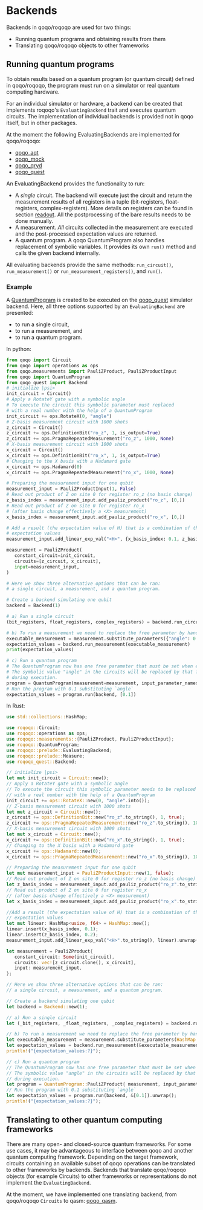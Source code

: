 # Backends

Backends in qoqo/roqoqo are used for two things:

* Running quantum programs and obtaining results from them
* Translating qoqo/roqoqo objects to other frameworks

## Running quantum programs

To obtain results based on a quantum program (or quantum circuit) defined in qoqo/roqoqo, the program must run on a simulator or real quantum computing hardware.

For an individual simulator or hardware, a backend can be created that implements roqoqo's `EvaluatingBackend` trait and executes quantum circuits.
The implementation of individual backends is provided not in qoqo itself, but in other packages.

At the moment the following EvaluatingBackends are implemented for qoqo/roqoqo:

* [qoqo_aqt](https://github.com/HQSquantumsimulations/qoqo_aqt)
* [qoqo_mock](https://github.com/HQSquantumsimulations/qoqo_aqt)
* [qoqo_qryd](https://github.com/HQSquantumsimulations/qoqo_qryd)
* [qoqo_quest](https://github.com/HQSquantumsimulations/qoqo-quest)

An EvaluatingBackend provides the functionality to run:

* A _single_ circuit. The backend will execute just the circuit and return the measurement results of all registers in a tuple (bit-registers, float-registers, complex-registers). More details on registers can be found in section [readout](circuits/readout.md). All the postprocessing of the bare results needs to be done manually.
* A measurement. _All_ circuits collected in the measurement are executed and the post-processed expectation values are returned.
* A quantum program. A qoqo QuantumProgram also handles replacement of symbolic variables. It provides its own `run()` method and calls the given backend internally.

All evaluating backends provide the same methods: `run_circuit()`, `run_measurement()` or `run_measurement_registers()`, and `run()`.

### Example

A [QuantumProgram](hight-level/program.md) is created to be executed on the [qoqo_quest](https://github.com/HQSquantumsimulations/qoqo-quest) simulator backend. Here, all three options supported by an `EvaluatingBackend` are presented:

* to run a single circuit,
* to run a measurement, and
* to run a quantum program.

In python:

```python
from qoqo import Circuit
from qoqo import operations as ops
from qoqo.measurements import PauliZProduct, PauliZProductInput
from qoqo import QuantumProgram
from qoqo_quest import Backend
# initialize |psi>
init_circuit = Circuit()
# Apply a RotateY gate with a symbolic angle
# To execute the circuit this symbolic parameter must replaced
# with a real number with the help of a QuantumProgram
init_circuit += ops.RotateX(0, "angle")
# Z-basis measurement circuit with 1000 shots
z_circuit = Circuit()
z_circuit += ops.DefinitionBit("ro_z", 1, is_output=True)
z_circuit += ops.PragmaRepeatedMeasurement("ro_z", 1000, None)
# X-basis measurement circuit with 1000 shots
x_circuit = Circuit()
x_circuit += ops.DefinitionBit("ro_x", 1, is_output=True)
# Changing to the X basis with a Hadamard gate
x_circuit += ops.Hadamard(0)
x_circuit += ops.PragmaRepeatedMeasurement("ro_x", 1000, None)

# Preparing the measurement input for one qubit
measurement_input = PauliZProductInput(1, False)
# Read out product of Z on site 0 for register ro_z (no basis change)
z_basis_index = measurement_input.add_pauliz_product("ro_z", [0,])
# Read out product of Z on site 0 for register ro_x
# (after basis change effectively a <X> measurement)
x_basis_index = measurement_input.add_pauliz_product("ro_x", [0,])

# Add a result (the expectation value of H) that is a combination of the PauliProduct
# expectation values
measurement_input.add_linear_exp_val("<H>", {x_basis_index: 0.1, z_basis_index: 0.2})

measurement = PauliZProduct(
   constant_circuit=init_circuit,
   circuits=[z_circuit, x_circuit],
   input=measurement_input,
)

# Here we show three alternative options that can be ran:
# a single circuit, a measurement, and a quantum program.

# Create a backend simulating one qubit
backend = Backend(1)

# a) Run a single circuit
(bit_registers, float_registers, complex_registers) = backend.run_circuit(z_circuit)

# b) To run a measurement we need to replace the free parameter by hand
executable_measurement = measurement.substitute_parameters({"angle": 0.2})
expectation_values = backend.run_measurement(executable_measurement)
print(expectation_values)

# c) Run a quantum program
# The QuantumProgram now has one free parameter that must be set when executing it.
# The symbolic value "angle" in the circuits will be replaced by that free parameter
# during execution.
program = QuantumProgram(measurement=measurement, input_parameter_names=["angle"])
# Run the program with 0.1 substituting `angle`
expectation_values = program.run(backend, [0.1])
```

In Rust:

```rust
use std::collections::HashMap;

use roqoqo::Circuit;
use roqoqo::operations as ops;
use roqoqo::measurements::{PauliZProduct, PauliZProductInput};
use roqoqo::QuantumProgram;
use roqoqo::prelude::EvaluatingBackend;
use roqoqo::prelude::Measure;
use roqoqo_quest::Backend;

// initialize |psi>
let mut init_circuit = Circuit::new();
// Apply a RotateY gate with a symbolic angle
// To execute the circuit this symbolic parameter needs to be replaced
// with a real number with the help of a QuantumProgram
init_circuit += ops::RotateX::new(0, "angle".into());
// Z-basis measurement circuit with 1000 shots
let mut z_circuit = Circuit::new();
z_circuit += ops::DefinitionBit::new("ro_z".to_string(), 1, true);
z_circuit += ops::PragmaRepeatedMeasurement::new("ro_z".to_string(), 1000, None);
// X-basis measurement circuit with 1000 shots
let mut x_circuit = Circuit::new();
x_circuit += ops::DefinitionBit::new("ro_x".to_string(), 1, true);
// Changing to the X basis with a Hadamard gate
x_circuit += ops::Hadamard::new(0);
x_circuit += ops::PragmaRepeatedMeasurement::new("ro_x".to_string(), 1000, None);

// Preparing the measurement input for one qubit
let mut measurement_input = PauliZProductInput::new(1, false);
// Read out product of Z on site 0 for register ro_z (no basis change)
let z_basis_index = measurement_input.add_pauliz_product("ro_z".to_string(), vec![0,]).unwrap();
// Read out product of Z on site 0 for register ro_x
// (after basis change effectively a <X> measurement)
let x_basis_index = measurement_input.add_pauliz_product("ro_x".to_string(), vec![0,]).unwrap();

//Add a result (the expectation value of H) that is a combination of the PauliProduct
// expectation values
let mut linear: HashMap<usize, f64> = HashMap::new();
linear.insert(x_basis_index, 0.1);
linear.insert(z_basis_index, 0.2);
measurement_input.add_linear_exp_val("<H>".to_string(), linear).unwrap();

let measurement = PauliZProduct{
   constant_circuit: Some(init_circuit),
   circuits: vec![z_circuit.clone(), x_circuit],
   input: measurement_input,
};

// Here we show three alternative options that can be ran:
// a single circuit, a measurement, and a quantum program.

// Create a backend simulating one qubit
let backend = Backend::new(1);

// a) Run a single circuit
let (_bit_registers, _float_registers, _complex_registers) = backend.run_circuit(&z_circuit).unwrap();

// b) To run a measurement we need to replace the free parameter by hand
let executable_measurement = measurement.substitute_parameters(HashMap::from([("angle".to_string(), 0.2)])).unwrap();
let expectation_values = backend.run_measurement(&executable_measurement).unwrap();
println!("{expectation_values:?}");

// c) Run a quantum program
// The QuantumProgram now has one free parameter that must be set when executing it.
// The symbolic value "angle" in the circuits will be replaced by that free parameter
// during execution.
let program = QuantumProgram::PauliZProduct{ measurement, input_parameter_names: vec!["angle".to_string()]};
// Run the program with 0.1 substituting `angle`
let expectation_values = program.run(backend, &[0.1]).unwrap();
println!("{expectation_values:?}");
```

## Translating to other quantum computing frameworks

There are many open- and closed-source quantum frameworks. For some use cases, it may be advantageous to interface between qoqo and another quantum computing framework. Depending on the target framework, circuits containing an available subset of qoqo operations can be translated to other frameworks by backends. Backends that translate qoqo/roqoqo objects (for example Circuits) to other frameworks or representations do not implement the `EvaluatingBackend`.

At the moment, we have implemented one translating backend, from qoqo/roqoqo `Circuits` to qasm: [qoqo_qasm](https://github.com/HQSquantumsimulations/qoqo_qasm).
